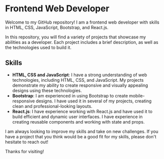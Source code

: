 # Frontend Web Developer

Welcome to my GitHub repository! I am a frontend web developer with skills in HTML, CSS, JavaScript, Bootstrap, and React.js.

In this repository, you will find a variety of projects that showcase my abilities as a developer. Each project includes a brief description, as well as the technologies used to build it.

## Skills
- **HTML, CSS and JavaScript**: I have a strong understanding of web technologies, including HTML, CSS, and JavaScript. My projects demonstrate my ability to create responsive and visually appealing designs using these technologies.
- **Bootstrap**: I am experienced in using Bootstrap to create mobile-responsive designs. I have used it in several of my projects, creating clean and professional-looking layouts.
- **React.js**: I have experience working with React.js and have used it to build efficient and dynamic user interfaces. I have experience in creating reusable components and working with state and props.

I am always looking to improve my skills and take on new challenges. If you have a project that you think would be a good fit for my skills, please don't hesitate to reach out!

Thanks for visiting!
